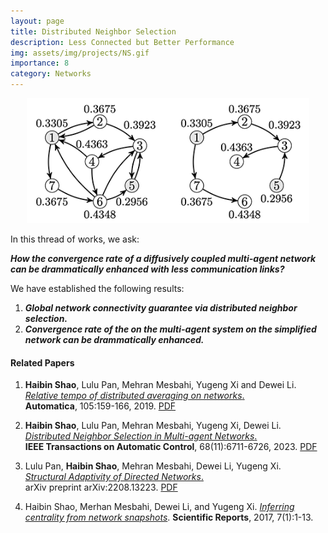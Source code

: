 ```yaml
---
layout: page
title: Distributed Neighbor Selection
description: Less Connected but Better Performance
img: assets/img/projects/NS.gif
importance: 8
category: Networks
---
```


<div align="center"><img src="/assets/img/images/research/neighbor-selection/NS.png" height="200"  /></div>

In this thread of works, we ask:

***How the convergence rate of a diffusively coupled multi-agent network can be drammatically enhanced with less communication links?***

We have established the following results:

1. ***Global network connectivity guarantee via distributed neighbor selection.***
2. ***Convergence rate of the on the multi-agent system on the simplified network can be drammatically enhanced.*** 


#### Related Papers

1. **Haibin Shao**, Lulu Pan, Mehran Mesbahi, Yugeng Xi and Dewei Li.    
   [*Relative tempo of distributed averaging on networks*.](https://doi.org/10.1016/j.automatica.2019.03.004)     
    **Automatica**, 105:159-166, 2019. [PDF](https://doi.org/10.1016/j.automatica.2019.03.004)

2. **Haibin Shao**, Lulu Pan, Mehran Mesbahi, Yugeng Xi, Dewei Li.    
   [*Distributed Neighbor Selection in Multi-agent Networks*.](https://doi.org/10.1109/TAC.2023.3246425)    
   **IEEE Transactions on Automatic Control**, 68(11):6711-6726, 2023. [PDF](https://doi.org/10.1109/TAC.2023.3246425)

3. Lulu Pan, **Haibin Shao**, Mehran Mesbahi, Dewei Li, Yugeng Xi.    
   [*Structural Adaptivity of Directed Networks*.](https://arxiv.org/pdf/2208.13223)  
   arXiv preprint arXiv:2208.13223. [PDF](https://arxiv.org/pdf/2208.13223)
   
4. Haibin Shao, Merhan Mesbahi, Dewei Li, and Yugeng Xi. *[Inferring centrality from network snapshots](https://www.nature.com/articles/srep40642)*. **Scientific Reports**, 2017, 7(1):1-13.
